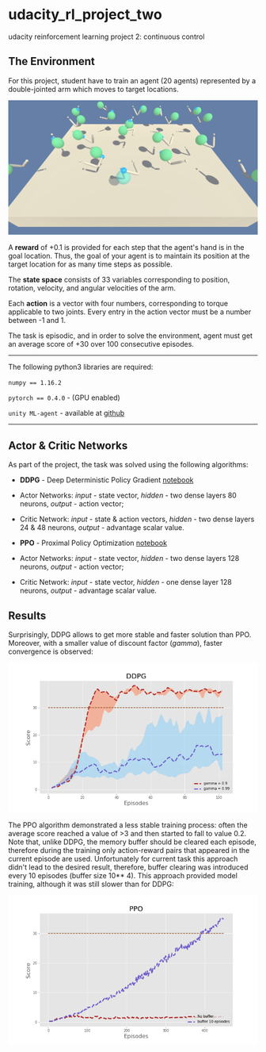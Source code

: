 # udacity_rl_project_two
udacity reinforcement learning project 2: continuous control

## The Environment

For this project, student have to train an agent (20 agents) represented by a double-jointed arm which moves to target locations.

![Image](https://github.com/alex-f1tor/udacity_rl_project_two/blob/master/imgs/Continuous%20Control%20DEMO.png)

A **reward** of +0.1 is provided for each step that the agent's hand is in the goal location. Thus, the goal of your agent is to maintain its position at the target location for as many time steps as possible.

The **state space** consists of 33 variables corresponding to position, rotation, velocity, and angular velocities of the arm. 

Each **action** is a vector with four numbers, corresponding to torque applicable to two joints. Every entry in the action vector must be a number between -1 and 1.

The task is episodic, and in order to solve the environment, agent must get an average score of +30 over 100 consecutive episodes.

---

The following python3 libraries are required:

`numpy == 1.16.2`

`pytorch == 0.4.0` - (GPU enabled)

`unity ML-agent` - available at [github](https://github.com/Unity-Technologies/ml-agents/blob/master/docs/Installation.md)

---

## Actor & Critic Networks

As part of the project, the task was solved using the following algorithms:

* **DDPG** - Deep Deterministic Policy Gradient [notebook](https://github.com/alex-f1tor/udacity_rl_project_two/blob/master/DDPG/Continuous_Control.ipynb)

* Actor Networks: *input* - state vector, *hidden* - two dense layers 80 neurons, *output* - action vector;
* Critic Network: *input* - state & action vectors, *hidden* - two dense layers 24 & 48 neurons, *output* - advantage scalar value.


* **PPO** - Proximal Policy Optimization [notebook](https://github.com/alex-f1tor/udacity_rl_project_two/blob/master/PPO/Continuous_Control.ipynb)

* Actor Networks: *input* - state vector, *hidden* - two dense layers 128 neurons, *output* - action vector;
* Critic Network: *input* - state vector, *hidden* - one dense layer 128 neurons, *output* - advantage scalar value.


## Results

Surprisingly, DDPG allows to get more stable and faster solution than PPO. Moreover, with a smaller value of discount factor (*gamma*), faster convergence is observed:

![Image](https://github.com/alex-f1tor/udacity_rl_project_two/blob/master/imgs/ddpg_gamma.png)

The PPO algorithm demonstrated a less stable training process: often the average score reached a value of >3 and then started to fall to value 0.2. Note that, unlike DDPG, the memory buffer should be cleared each episode, therefore during the training only action-reward pairs that appeared in the current episode are used. Unfortunately for current task this approach didn't lead to the desired result, therefore, buffer clearing was introduced every 10 episodes (buffer size 10** 4). This approach provided model training, although it was still slower than for DDPG:

![Image](https://github.com/alex-f1tor/udacity_rl_project_two/blob/master/imgs/ppo_gamma.png)




